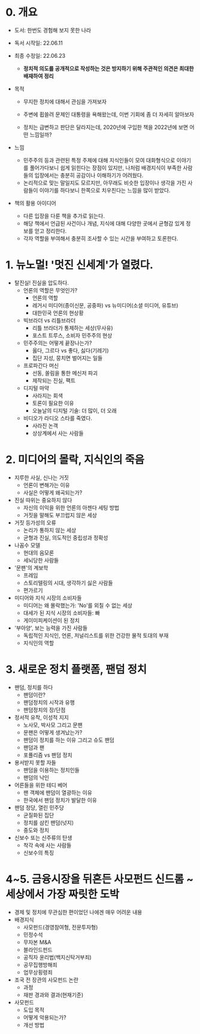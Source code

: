 # 0. 개요

- 도서: 한번도 경험해 보지 못한 나라

- 독서 시작일: 22.06.11

- 최종 수정일: 22.06.23

  - **정치적 의도를 공개적으로 작성하는 것은 방지하기 위해 주관적인 의견은 최대한 배재하여 정리**

- 목적

  - 무지한 정치에 대해서 관심을 가져보자

  - 주변에 휩쓸려 문제인 대통령을 욕해왔는데, 이번 기회에 좀 더 자세히 알아보자

  - 정치는 급변하고 판단은 달라지는데, 2020년에 구입한 책을 2022년에 보면 어떤 느낌일까?

- 느낌

  - 민주주의 등과 관련된 특정 주제에 대해 지식인들이 모여 대화형식으로 이야기를 풀어가다보니 쉽게 읽힌다는 장점이 있지만, 나처럼 배경지식이 부족한 사람들의 입장에서는 충분히 공감이나 이해하기가 어려웠다.
  - 논리적으로 맞는 말일지도 모르지만, 아무래도 비슷한 입장이나 생각을 가진 사람들이 이야기를 하다보니 한쪽으로 치우친다는 느낌을 많이 받았다.  

- 책의 활용 아이디어

  - 다른 입장을 다룬 책을 추가로 읽는다.
  - 해당 책에서 언급된 사건이나 개념, 지식에 대해 다양한 곳에서 균형감 있게 정보를 얻고 정리한다.
  - 각자 역할을 부여해서 충분히 조사할 수 있는 시간을 부여하고 토론한다.



# 1. 뉴노멀! '멋진 신세계'가 열렸다.

- 탈진실! 진실을 압도하다.
  - 언론의 역할은 무엇인가?
    - 언론의 역할
    - 레거시 미디어(종이신문, 공중파) vs 뉴미디어(소셜 미디어, 유튜브)
    - 대한민국 언론의 현상황
  - 빅브라더 vs 리틀브라더
    - 리틀 브라더가 통제하는 세상(무사유)
    - 포스트 트루스, 소비자 민주주의 현상
  - 민주주의는 어떻게 끝장나는가?
    - 옳다, 그르다 vs 좋다, 싫다(기레기)
    - 집단 지성, 뭉치면 벌어지는 일들
  - 프로파간다 머신
    - 선동, 쏠림을 통한 메신저 파괴
    - 제작되는 진실, 팩트
  - 디지털 마약
    - 사라지는 회색
    - 토론이 필요한 이유
    - 오늘날의 디지털 기술: 더 많이, 더 오래
  - 비디오가 라디오 스타를 죽였다.
    - 사라진 논객
    - 상상계에서 사는 사람들



# 2. 미디어의 몰락, 지식인의 죽음

- 지루한 사실, 신나는 거짓
  - 언론이 변해가는 이유
  - 사실은 어떻게 왜곡되는가?
- 진실 따위는 중요하지 않다
  - 자신의 이익을 위한 언론의 아젠다 세팅 방법
  - 거짓을 말해도 부끄럽지 않은 세상
- 거짓 등가성의 오류
  - 논리가 통하지 않는 세상
  - 균형과 진실, 의도적인 중립성과 정확성
- 나꼼수 모델
  - 현대의 음모론
  - 세뇌당한 사람들
- '문팬'의 계보학
  - 프레임
  - 스토리텔링의 시대, 생각하기 싫은 사람들
  - 편가르기
- 미디어와 지식 시장의 소비자들
  - 미디어는 왜 몰락했는가: 'No'를 외칠 수 없는 세상
  -  대세가 된 지식 시장의 소비자들: 빠
  - 게이미피케이션이 된 정치
- '부아양', 보는 능력을 가진 사람들
  - 독립적인 지식인, 언론, 저널리스트를 위한 건강한 물적 토대의 부재
  - 지식인의 역할



# 3. 새로운 정치 플랫폼, 팬덤 정치

- 팬덤, 정치를 하다
  - 팬덤이란?
  - 팬덤정치의 시작과 유행
  - 팬덤정치의 장/단점
- 정서적 유착, 이성적 지지
  - 노사모, 박사모 그리고 문팬
  - 문팬은 어떻게 생겨났는가?
  - 팬덤이 정치를 하는 이유 그리고 슈도 팬덤
  - 팬덤과 팬
  - 포퓰리즘 vs 팬덤 정치
- 용서받지 못할 자들
  - 팬덤을 이용하는 정치인들
  - 팬덤의 낙인
- 어른들을 위한 테디 베어
  - 팬 객체에 팬덤이 열광하는 이유
  - 한국에서 팬덤 정치가 발달한 이유
- 팬덤 정당, 열린 민주당
  - 균질화된 집단
  - 정치를 삼킨 팬덤(넛지)
  - 중도와 정치
- 신보수 또는 신주류의 탄생
  - 착각 속에 사는 사람들
  - 신보수의 특징



# 4~5. 금융시장을 뒤흔든 사모펀드 신드롬 ~ 세상에서 가장 짜릿한 도박

- 경제 및 정치에 무관심한 편이었던 나에겐 매우 어려운 내용
- 배경지식
  - 사모펀드(경영참여형, 전문투자형)
  - 민정수석
  - 무자본 M&A
  - 블라인드펀드
  - 공직자 윤리법(백지신탁거부죄)
  - 공무집행방해죄
  - 업무상횡령죄
- 조국 전 장관의 사모펀드 논란
  - 과정
  - 재판 경과와 결과(현재기준)
- 사모펀드
  - 도입 목적
  - 어떻게 악용되는가?
  - 개선 방법